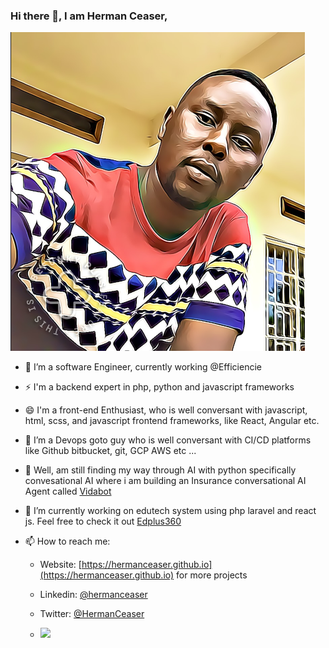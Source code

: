### Hi there 👋, I am Herman Ceaser,

![My_Image](blob/profile.PNG)

- 🔭 I’m a software Engineer, currently working @Efficiencie
- ⚡ I'm a backend expert in php, python and javascript frameworks
- 😄 I'm a front-end Enthusiast, who is well conversant with javascript, html, scss, and javascript frontend frameworks, like React, Angular etc.
- 👯 I’m a Devops goto guy who is well conversant with CI/CD platforms like Github bitbucket, git, GCP AWS etc ...
- 💬 Well, am still finding my way through AI with python specifically convesational AI where i am building an Insurance conversational AI Agent called [Vidabot](https://myvidabot.herokuapp.com/)
- 🌱 I’m currently working on edutech system using php laravel and react js. Feel free to check it out [Edplus360](https://www.edplus360.com)
- 📫 How to reach me:

  - Website: [https://hermanceaser.github.io](https://hermanceaser.github.io) for more projects
  - Linkedin: [@hermanceaser](https://www.linkedin.com/hermanceaser/)

  - Twitter: [@HermanCeaser](https://www.twitter.com/HermanCeaser/)
  - <a href="mailto:ceaserbanks09@gmail.com?"><img src="https://img.shields.io/badge/gmail-%23DD0031.svg?&style=for-the-badge&logo=gmail&logoColor=white"/></a>

<!--
**HermanCeaser/HermanCeaser** is a ✨ _special_ ✨ repository because its `README.md` (this file) appears on your GitHub profile.

Here are some ideas to get you started:

- 🔭 I’m currently working on ...
- 🌱 I’m currently learning ...
- 👯 I’m looking to collaborate on ...
- 🤔 I’m looking for help with ...
- 💬 Ask me about ...
- 📫 How to reach me: ...
- 😄 Pronouns: ...
- ⚡ Fun fact: ...
-->
